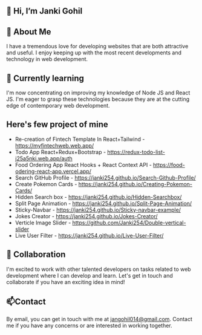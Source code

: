 ## 👋 Hi, I’m Janki Gohil

## 👀 About Me

I have a tremendous love for developing websites that are both attractive and useful. I enjoy keeping up with the most recent developments and technology in web development.
## 🌱 Currently learning

I'm now concentrating on improving my knowledge of Node JS and React JS. I'm eager to grasp these technologies because they are at the cutting edge of contemporary web development.
## Here's few project of mine
- Re-creation of Fintech Template In React+Tailwind - https://myfintechweb.web.app/
- Todo App React+Redux+Bootstrap - https://redux-todo-list-j25a5nki.web.app/auth
- Food Ordering App React Hooks + React Context API - https://food-odering-react-app.vercel.app/
- Search GitHub Profile - https://janki254.github.io/Search-Github-Profile/
- Create Pokemon Cards - https://janki254.github.io/Creating-Pokemon-Cards/
- Hidden Search box - https://janki254.github.io/Hidden-Searchbox/
- Split Page Animation - https://janki254.github.io/Split-Page-Animation/
- Sticky-Navbar - https://janki254.github.io/Sticky-navbar-example/
- Jokes Creator - https://janki254.github.io/Jokes-Creator/
- Verticle Image Slider - https://github.com/Janki254/Double-vertical-slider
- Live User Filter - https://janki254.github.io/Live-User-Filter/
## 💞️ Collaboration
I'm excited to work with other talented developers on tasks related to web development where I can develop and learn. Let's get in touch and collaborate if you have an exciting idea in mind!

## 📫Contact
By email, you can get in touch with me at jangohil014@gmail.com. Contact me if you have any concerns or are interested in working together.
<!---
Janki254/Janki254 is a ✨ special ✨ repository because its `README.md` (this file) appears on your GitHub profile.
You can click the Preview link to take a look at your changes.
--->
